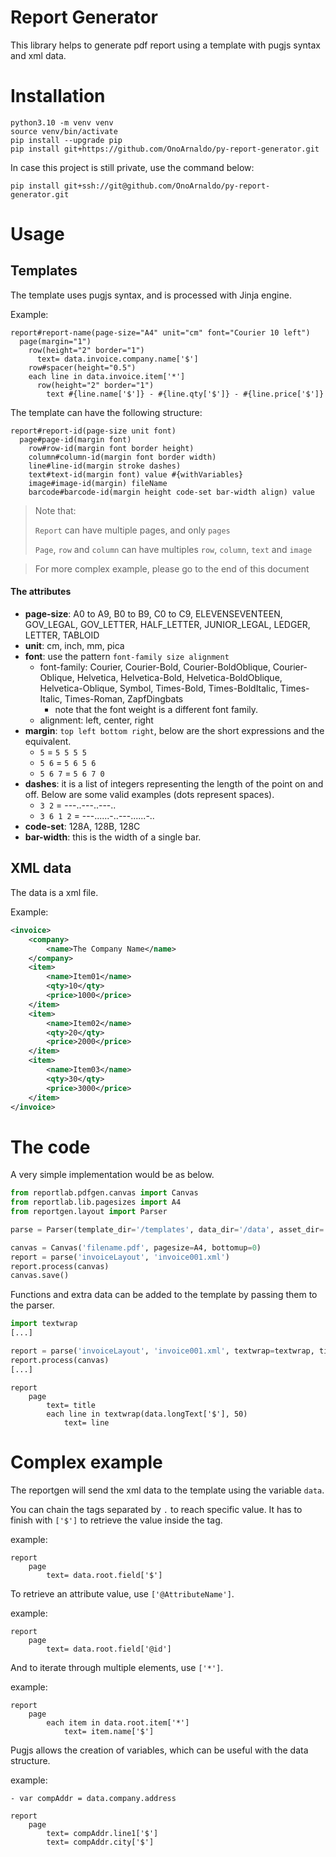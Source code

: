 # Report Generator

This library helps to generate pdf report using a template with pugjs syntax and xml data.

# Installation

```shell
python3.10 -m venv venv
source venv/bin/activate
pip install --upgrade pip
pip install git+https://github.com/OnoArnaldo/py-report-generator.git
```

In case this project is still private, use the command below:

```shell
pip install git+ssh://git@github.com/OnoArnaldo/py-report-generator.git
```

# Usage

## Templates

The template uses pugjs syntax, and is processed with Jinja engine.

Example:
```jade
report#report-name(page-size="A4" unit="cm" font="Courier 10 left")
  page(margin="1")
    row(height="2" border="1")
      text= data.invoice.company.name['$']
    row#spacer(height="0.5")
    each line in data.invoice.item['*']
      row(height="2" border="1")
        text #{line.name['$']} - #{line.qty['$']} - #{line.price['$']}
```

The template can have the following structure:

```jade
report#report-id(page-size unit font)
  page#page-id(margin font)
    row#row-id(margin font border height)
    column#column-id(margin font border width)
    line#line-id(margin stroke dashes)
    text#text-id(margin font) value #{withVariables}
    image#image-id(margin) fileName
    barcode#barcode-id(margin height code-set bar-width align) value
```

> Note that:
> 
> `Report` can have multiple pages, and only `pages`
> 
> `Page`, `row` and `column` can have multiples `row`, `column`, `text` and `image`

> For more complex example, please go to the end of this document 

#### The attributes

* **page-size**: A0 to A9, B0 to B9, C0 to C9, ELEVENSEVENTEEN, GOV_LEGAL, GOV_LETTER, HALF_LETTER, JUNIOR_LEGAL, LEDGER, LETTER, TABLOID
* **unit**: cm, inch, mm, pica
* **font**: use the pattern `font-family size alignment`
    * font-family: Courier, Courier-Bold, Courier-BoldOblique, Courier-Oblique, Helvetica, Helvetica-Bold, Helvetica-BoldOblique, Helvetica-Oblique, Symbol, Times-Bold, Times-BoldItalic, Times-Italic, Times-Roman, ZapfDingbats
        * note that the font weight is a different font family.
    * alignment: left, center, right
* **margin**: `top left bottom right`, below are the short expressions and the equivalent.
    * `5` = `5 5 5 5`
    * `5 6` = `5 6 5 6`
    * `5 6 7` = `5 6 7 0`
* **dashes**: it is a list of integers representing the length of the point on and off. Below are some valid examples (dots represent spaces).
    * `3 2` = ---..---..---..
    * `3 6 1 2` = ---......-..---......-..
* **code-set**: 128A, 128B, 128C
* **bar-width**: this is the width of a single bar.

## XML data

The data is a xml file.

Example:
```xml
<invoice>
    <company>
        <name>The Company Name</name>
    </company>
    <item>
        <name>Item01</name>
        <qty>10</qty>
        <price>1000</price>
    </item>
    <item>
        <name>Item02</name>
        <qty>20</qty>
        <price>2000</price>
    </item>
    <item>
        <name>Item03</name>
        <qty>30</qty>
        <price>3000</price>
    </item>
</invoice>
```

# The code

A very simple implementation would be as below.

```python
from reportlab.pdfgen.canvas import Canvas
from reportlab.lib.pagesizes import A4
from reportgen.layout import Parser

parse = Parser(template_dir='/templates', data_dir='/data', asset_dir='/assets')

canvas = Canvas('filename.pdf', pagesize=A4, bottomup=0)
report = parse('invoiceLayout', 'invoice001.xml')
report.process(canvas)
canvas.save()
```

Functions and extra data can be added to the template by passing them to the parser.

```python
import textwrap
[...]

report = parse('invoiceLayout', 'invoice001.xml', textwrap=textwrap, title='The title')
report.process(canvas)
[...]
```

```jade
report
    page
        text= title
        each line in textwrap(data.longText['$'], 50)
            text= line
```

# Complex example

The reportgen will send the xml data to the template using the variable `data`.

You can chain the tags separated by `.` to reach specific value.
It has to finish with `['$']` to retrieve the value inside the tag.

example:
```jade
report
    page
        text= data.root.field['$']
```

To retrieve an attribute value, use `['@AttributeName']`.

example:
```jade
report
    page
        text= data.root.field['@id']
```

And to iterate through multiple elements, use `['*']`.

example:
```jade
report
    page
        each item in data.root.item['*']
            text= item.name['$']
```

Pugjs allows the creation of variables, which can be useful with the data structure.

example:
```jade
- var compAddr = data.company.address

report
    page
        text= compAddr.line1['$']
        text= compAddr.city['$']
```
